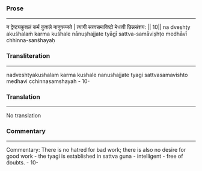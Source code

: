 ### Prose 
 --- 
न द्वेष्ट्यकुशलं कर्म कुशले नानुषज्जते |
त्यागी सत्त्वसमाविष्टो मेधावी छिन्नसंशय: || 10||
na dveṣhṭy akuśhalaṁ karma kuśhale nānuṣhajjate
tyāgī sattva-samāviṣhṭo medhāvī chhinna-sanśhayaḥ

### Transliteration 
 --- 
nadveshtyakushalam karma kushale nanushajjate tyagi sattvasamavishto medhavi cchinnasamshayah - 10-

### Translation 
 --- 
No translation

### Commentary 
 --- 
Commentary: There is no hatred for bad work; there is also no desire for good work - the tyagi is established in sattva guna - intelligent - free of doubts. - 10-